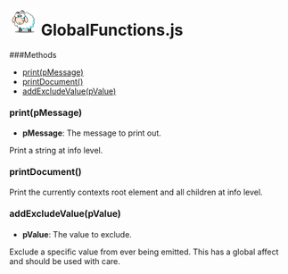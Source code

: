 ![Emitter](src/main/images/sheepVeryVerySmall.png) GlobalFunctions.js
=====


###Methods
- [print(pMessage)](#1882169559) 
- [printDocument()](#-994781719) 
- [addExcludeValue(pValue)](#-1127465160) 


#### <a style="font-size:16px;" name="1882169559">print</a><span style="font-size:16px;">(pMessage)</span>
- <b>pMessage</b>: The message to print out.

Print a string at info level.

#### <a style="font-size:16px;" name="-994781719">printDocument</a><span style="font-size:16px;">()</span>
Print the currently contexts root element and all children at info level.

#### <a style="font-size:16px;" name="-1127465160">addExcludeValue</a><span style="font-size:16px;">(pValue)</span>
- <b>pValue</b>: The value to exclude.

Exclude a specific value from ever being emitted.  This has a global affect and 
should be used with care.

